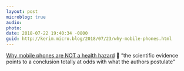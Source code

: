 ```yaml
---
layout: post
microblog: true
audio: 
photo: 
date: 2018-07-22 19:40:34 -0800
guid: http://kerim.micro.blog/2018/07/23/why-mobile-phones.html
---
```

[Why mobile phones are NOT a health hazard](https://www.theguardian.com/technology/2018/jul/21/mobile-phones-are-not-a-health-hazard) 💬 ”the scientific evidence points to a conclusion totally at odds with what the authors postulate”

